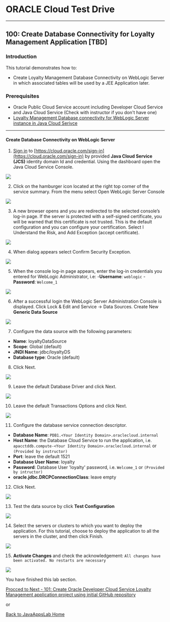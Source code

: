 # ORACLE Cloud Test Drive #
-----
## 100: Create Database Connectivity for Loyalty Management Application [TBD] ##

### Introduction ###
This tutorial demonstrates how to:
- Create Loyalty Management Database Connectivity on WebLogic Server in which associated tables will be used by a JEE Application later.

### Prerequisites ###
- Oracle Public Cloud Service account including Developer Cloud Service and Java Cloud Service (Check with instructor if you don't have one)
- [Loyalty Management Database connectivity for WebLogic Server instance in Java Cloud Serivce](100-JavaAppsLab.md)

----

#### Create Database Connectivity on WebLogic Server ####

1. [Sign in](sign.in.to.oracle.cloud.md) to [https://cloud.oracle.com/sign-in](https://cloud.oracle.com/sign-in) by provided **Java Cloud Service \(JCS\)** identity domain Id and credential. Using the dashboard open the Java Cloud Service Console.

![](images/100/00.png)

2. Click on the hamburger icon located at the right top corner of the service summary. From the 
menu select Open WebLogic Server Console

![](images/100/01.png)

3. A new browser opens and you are redirected to the selected console’s log-in page. If the server is protected with a self-signed certificate, you will be warned that this certificate is not trusted. This is the default configuration and you can configure your certification. Select I Understand the Risk, and Add Exception (accept certificate). 

![](images/100/02.png)

4. When dialog appears select Confirm Security Exception.

![](images/100/03.png)

5. When the console log-in page appears, enter the log-in credentials you entered for WebLogic Administrator, i.e:
   -**Username**: `weblogic`
   -**Password**: `Welcome_1`

![](images/100/04.png)

6. After a successful login the WebLogic Server Administration Console is displayed. Click Lock & Edit and Service -> Data Sources. Create New **Generic Data Source**

![](images/100/05.png)

7. Configure the data source with the following parameters:
+ **Name**: loyaltyDataSource
+ **Scope**: Global (default)
+ **JNDI Name**: jdbc/loyaltyDS
+ **Database type**: Oracle (default)

8. Click Next.

![](images/100/06.png)

9. Leave the default Database Driver and click Next.

![](images/100/07.png) 

10. Leave the default Transactions Options and click Next.

![](images/100/08.png)

11. Configure the database service connection descriptor.
+ **Database Name**: `PDB1.<Your Identity Domain>.oraclecloud.internal`
+ **Host Name**: the Database Cloud Service to run the application, i.e. `apacctddb.compute-<Your Identity Domain>.oraclecloud.internal` or `(Provided by instructor)`
+ **Port**: leave the default 1521
+ **Database User Name**: loyalty
+ **Password**: Database User 'loyalty' password, i.e. `Welcome_1` or `(Provided by intructor)`
+ **oracle.jdbc.DRCPConnectionClass**: leave empty

12. Click Next.

![](images/100/09.png)

13. Test the data source by click **Test Configuration**

![](images/100/10.png)

14. Select the servers or clusters to which you want to deploy the application. For this tutorial, choose to deploy the application to all the servers in the cluster, and then click Finish.

![](images/100/11.png)

15. **Activate Changes** and check the acknowledgement: `All changes have been activated. No restarts are necessary`

![](images/100/12.png)

You have finished this lab section.

[Procced to Next - 101: Create Oracle Developer Cloud Service Loyalty Management application project using initial GitHub repository](101-JavaAppsLab.md)

or

[Back to JavaAppsLab Home](README.md)

